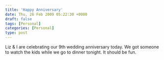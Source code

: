```yaml
---
title: 'Happy Anniversary'
date: Thu, 26 Feb 2009 05:22:30 +0000
draft: false
tags: [Personal]
categories: [Personal]
type: post
---
```


Liz & I are celebrating our 9th wedding anniversary today. We got someone to watch the kids while we go to dinner tonight. It should be fun.